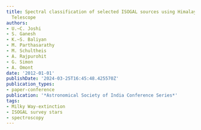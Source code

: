 ```yaml
---
title: Spectral classification of selected ISOGAL sources using Himalayan Chandra
  Telescope
authors:
- U.~C. Joshi
- S. Ganesh
- K.~S. Baliyan
- M. Parthasarathy
- M. Schultheis
- A. Rajpurohit
- G. Simon
- A. Omont
date: '2012-01-01'
publishDate: '2024-03-25T16:45:48.425570Z'
publication_types:
- paper-conference
publication: '*Astronomical Society of India Conference Series*'
tags:
- Milky Way-extinction
- ISOGAL survey stars
- spectroscopy
---
```

